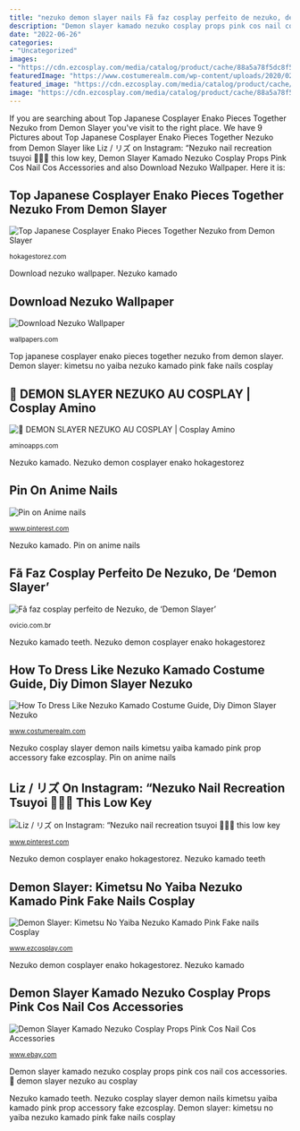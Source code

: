 ```yaml
---
title: "nezuko demon slayer nails Fã faz cosplay perfeito de nezuko, de ‘demon slayer’"
description: "Demon slayer kamado nezuko cosplay props pink cos nail cos accessories"
date: "2022-06-26"
categories:
- "Uncategorized"
images:
- "https://cdn.ezcosplay.com/media/catalog/product/cache/88a5a78f5dc8f5fb801e9020fd0d9592/d/e/demon_slayer_kimetsu_no_yaiba_nezuko_kamado_pink_fake_nails_cosplay_accessory_prop.jpg"
featuredImage: "https://www.costumerealm.com/wp-content/uploads/2020/02/0f24b1b1e175a47b35ca149a88d82b4b-300x212.jpg"
featured_image: "https://cdn.ezcosplay.com/media/catalog/product/cache/88a5a78f5dc8f5fb801e9020fd0d9592/d/e/demon_slayer_kimetsu_no_yaiba_nezuko_kamado_pink_fake_nails_cosplay_accessory_prop.jpg"
image: "https://cdn.ezcosplay.com/media/catalog/product/cache/88a5a78f5dc8f5fb801e9020fd0d9592/d/e/demon_slayer_kimetsu_no_yaiba_nezuko_kamado_pink_fake_nails_cosplay_accessory_prop.jpg"
---
```


If you are searching about Top Japanese Cosplayer Enako Pieces Together Nezuko from Demon Slayer you've visit to the right place. We have 9 Pictures about Top Japanese Cosplayer Enako Pieces Together Nezuko from Demon Slayer like Liz / リズ on Instagram: “Nezuko nail recreation tsuyoi 💉💉💉 this low key, Demon Slayer Kamado Nezuko Cosplay Props Pink Cos Nail Cos Accessories and also Download Nezuko Wallpaper. Here it is:

## Top Japanese Cosplayer Enako Pieces Together Nezuko From Demon Slayer

![Top Japanese Cosplayer Enako Pieces Together Nezuko from Demon Slayer](https://hokagestorez.com/wp-content/uploads/2020/04/1588173100_777_Top-Japanese-Cosplayer-Enako-Pieces-Together-Nezuko-from-Demon-Slayer-Costume-at-Home.jpg "Fã faz cosplay perfeito de nezuko, de ‘demon slayer’")

<small>hokagestorez.com</small>

Download nezuko wallpaper. Nezuko kamado

## Download Nezuko Wallpaper

![Download Nezuko Wallpaper](https://wallpapers.com/images/high/demon-nezuko-kamado-p0ha7c44g6nhnbn7.jpg "Download nezuko wallpaper")

<small>wallpapers.com</small>

Top japanese cosplayer enako pieces together nezuko from demon slayer. Demon slayer: kimetsu no yaiba nezuko kamado pink fake nails cosplay

## 🎴 DEMON SLAYER NEZUKO AU COSPLAY | Cosplay Amino

![🎴 DEMON SLAYER NEZUKO AU COSPLAY | Cosplay Amino](https://pm1.narvii.com/7456/558a0ab4c46aae870887b98e9422b819fd83491dr1-720-960v2_hq.jpg "Nezuko kamado yaiba kimetsu")

<small>aminoapps.com</small>

Nezuko kamado. Nezuko demon cosplayer enako hokagestorez

## Pin On Anime Nails

![Pin on Anime nails](https://i.pinimg.com/originals/5d/bb/6b/5dbb6b3a9fb4e87803b1daa7b4778d09.jpg "🎴 demon slayer nezuko au cosplay")

<small>www.pinterest.com</small>

Nezuko kamado. Pin on anime nails

## Fã Faz Cosplay Perfeito De Nezuko, De ‘Demon Slayer’

![Fã faz cosplay perfeito de Nezuko, de ‘Demon Slayer’](https://ovicio.com.br/wp-content/uploads/2020/08/20200822-20200615-demon-slayer-nezuko-kamado-cosplay-logo-1200x675-1.png "Nezuko kamado yaiba kimetsu")

<small>ovicio.com.br</small>

Nezuko kamado teeth. Nezuko demon cosplayer enako hokagestorez

## How To Dress Like Nezuko Kamado Costume Guide, Diy Dimon Slayer Nezuko

![How To Dress Like Nezuko Kamado Costume Guide, Diy Dimon Slayer Nezuko](https://www.costumerealm.com/wp-content/uploads/2020/02/0f24b1b1e175a47b35ca149a88d82b4b-300x212.jpg "Demon slayer: kimetsu no yaiba nezuko kamado pink fake nails cosplay")

<small>www.costumerealm.com</small>

Nezuko cosplay slayer demon nails kimetsu yaiba kamado pink prop accessory fake ezcosplay. Pin on anime nails

## Liz / リズ On Instagram: “Nezuko Nail Recreation Tsuyoi 💉💉💉 This Low Key

![Liz / リズ on Instagram: “Nezuko nail recreation tsuyoi 💉💉💉 this low key](https://i.pinimg.com/736x/b5/e9/64/b5e964019e4ef234b861ab2523f1894e.jpg "Pin on anime nails")

<small>www.pinterest.com</small>

Nezuko demon cosplayer enako hokagestorez. Nezuko kamado teeth

## Demon Slayer: Kimetsu No Yaiba Nezuko Kamado Pink Fake Nails Cosplay

![Demon Slayer: Kimetsu No Yaiba Nezuko Kamado Pink Fake nails Cosplay](https://cdn.ezcosplay.com/media/catalog/product/cache/88a5a78f5dc8f5fb801e9020fd0d9592/d/e/demon_slayer_kimetsu_no_yaiba_nezuko_kamado_pink_fake_nails_cosplay_accessory_prop.jpg "How to dress like nezuko kamado costume guide, diy dimon slayer nezuko")

<small>www.ezcosplay.com</small>

Nezuko demon cosplayer enako hokagestorez. Nezuko kamado

## Demon Slayer Kamado Nezuko Cosplay Props Pink Cos Nail Cos Accessories

![Demon Slayer Kamado Nezuko Cosplay Props Pink Cos Nail Cos Accessories](https://i.ebayimg.com/images/g/ORwAAOSwAeBdzkKq/s-l400.jpg "Fã faz cosplay perfeito de nezuko, de ‘demon slayer’")

<small>www.ebay.com</small>

Demon slayer kamado nezuko cosplay props pink cos nail cos accessories. 🎴 demon slayer nezuko au cosplay

Nezuko kamado teeth. Nezuko cosplay slayer demon nails kimetsu yaiba kamado pink prop accessory fake ezcosplay. Demon slayer: kimetsu no yaiba nezuko kamado pink fake nails cosplay
